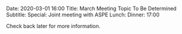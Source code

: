 Date: 2020-03-01 16:00
Title: March Meeting Topic To Be Determined
Subtitle: 
Special: Joint meeting with ASPE
Lunch:
Dinner: 17:00

Check back later for more information.  